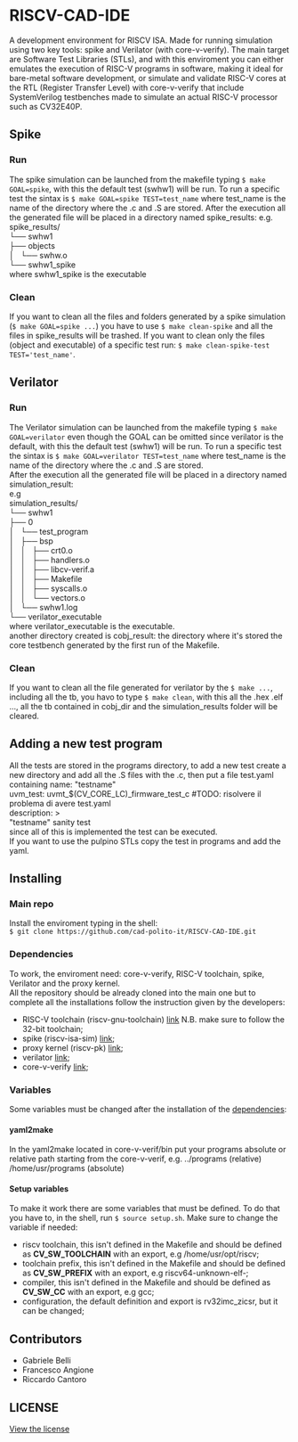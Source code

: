 # RISCV-CAD-IDE

A development environment for RISCV ISA. Made for running simulation using two key tools: spike and Verilator (with core-v-verify).
The main target are Software Test Libraries (STLs), and with this enviroment you can either emulates the execution of RISC-V programs in software, making it ideal for bare-metal software development, or simulate and validate RISC-V cores at the RTL (Register Transfer Level) with core-v-verify that include SystemVerilog testbenches made to simulate an actual RISC-V processor such as CV32E40P.

## Spike

### Run

The spike simulation can be launched from the makefile typing `$ make GOAL=spike`, with this the default test (swhw1) will be run. To run a specific test the sintax is `$ make GOAL=spike TEST=test_name` where test_name is the name of the directory where the .c and .S are stored.
After the execution all the generated file will be placed in a directory named spike_results:
e.g.
spike_results/  
└── swhw1  
    ├── objects  
    │   └── swhw.o  
    └── swhw1_spike  
where swhw1_spike is the executable

### Clean

If you want to clean all the files and folders generated by a spike simulation (`$ make GOAL=spike ...`) you have to use `$ make clean-spike` and all the files in spike_results will be trashed. If you want to clean only the files (object and executable) of a specific test run: `$ make clean-spike-test TEST='test_name'`.

## Verilator

### Run

The Verilator simulation can be launched from the makefile typing `$ make GOAL=verilator` even though the GOAL can be omitted since verilator is the default, with this the default test (swhw1) will be run. To run a specific test the sintax is `$ make GOAL=verilator TEST=test_name` where test_name is the name of the directory where the .c and .S are stored.  
After the execution all the generated file will be placed in a directory named simulation_result:  
e.g  
simulation_results/  
└── swhw1  
    ├── 0  
    │   └── test_program  
    │       ├── bsp  
    │       │   ├── crt0.o  
    │       │   ├── handlers.o  
    │       │   ├── libcv-verif.a  
    │       │   ├── Makefile  
    │       │   ├── syscalls.o  
    │       │   └── vectors.o  
    │       └── swhw1.log  
    └── verilator_executable  
where verilator_executable is the executable.  
another directory created is cobj_result: the directory where it's stored the core testbench generated by the first run of the Makefile.  

### Clean

If you want to clean all the file generated for verilator by the `$ make ...`, including all the tb, you havo to type `$ make clean`, with this all the .hex .elf ..., all the tb contained in cobj_dir and the simulation_results folder will be cleared.

## Adding a new test program

All the tests are stored in the programs directory, to add a new test create a new directory and add all the .S files with the .c, then put a file test.yaml containing   name: "testname"  
uvm_test: uvmt_$(CV_CORE_LC)_firmware_test_c                #TODO: risolvere il problema di avere test.yaml  
description: >  
    "testname" sanity test  
since all of this is implemented the test can be executed.  
If you want to use the pulpino STLs copy the test in programs and add the yaml.

## Installing

### Main repo

Install the enviroment typing in the shell:  
`$ git clone https://github.com/cad-polito-it/RISCV-CAD-IDE.git`

### Dependencies

To work, the enviroment need: core-v-verify, RISC-V toolchain, spike, Verilator and the proxy kernel.  
All the repository should be already cloned into the main one but to complete all the installations follow the instruction given by the developers:

* RISC-V toolchain (riscv-gnu-toolchain) [link](https://github.com/riscv-collab/riscv-gnu-toolchain.git) N.B. make sure to follow the 32-bit toolchain;
* spike (riscv-isa-sim) [link](https://github.com/riscv-software-src/riscv-isa-sim);
* proxy kernel (riscv-pk) [link](https://github.com/riscv-software-src/riscv-pk);
* verilator [link](https://verilator.org/guide/latest/install.html);
* core-v-verify [link](https://docs.openhwgroup.org/projects/core-v-verif/en/latest/quick_start.html);

### Variables

Some variables must be changed after the installation of the [dependencies](#dependencies):

#### yaml2make

In the yaml2make located in core-v-verif/bin put your programs absolute or relative path starting from the core-v-verif, e.g. ../programs (relative) /home/usr/programs (absolute)

#### Setup variables

To make it work there are some variables that must be defined. To do that you have to, in the shell, run `$ source setup.sh`.
Make sure to change the variable if needed:
<br>

* riscv toolchain, this isn't defined in the Makefile and should be defined as **CV_SW_TOOLCHAIN** with an export, e.g /home/usr/opt/riscv;
* toolchain prefix, this isn't defined in the Makefile and should be defined as **CV_SW_PREFIX** with an export, e.g riscv64-unknown-elf-;
* compiler, this isn't defined in the Makefile and should be defined as **CV_SW_CC** with an export, e.g gcc;
* configuration, the default definition and export is rv32imc_zicsr, but it can be changed;


## Contributors

* Gabriele Belli
* Francesco Angione
* Riccardo Cantoro

## LICENSE

[View the license](LICENSE)
